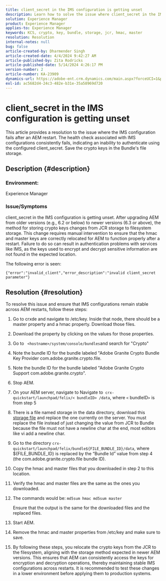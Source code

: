 ```yaml
---
title: client_secret in the IMS configuration is getting unset
description: Learn how to solve the issue where client_secret in the IMS configuration is getting unset. Save the crypto keys in the Bundle's file storage.
solution: Experience Manager
product: Experience Manager
applies-to: Experience Manager
keywords: KCS, crypto, key, bundle, storage, jcr, hmac, master
resolution: Resolution
internal-notes: null
bug: false
article-created-by: Dharmender Singh
article-created-date: 4/4/2024 9:42:27 AM
article-published-by: Zita Rodricks
article-published-date: 5/14/2024 4:26:17 PM
version-number: 2
article-number: KA-23909
dynamics-url: https://adobe-ent.crm.dynamics.com/main.aspx?forceUCI=1&pagetype=entityrecord&etn=knowledgearticle&id=e9786ba5-67f2-ee11-904b-6045bd04ed02
exl-id: ac5682d4-24c3-482e-b31e-35a58969d720
---
```

# client_secret in the IMS configuration is getting unset


This article provides a resolution to the issue where the IMS configuration fails after an AEM restart. The health check associated with IMS configurations consistently fails, indicating an inability to authenticate using the configured client_secret. Save the crypto keys in the Bundle's file storage.

## Description {#description}


### Environment:

Experience Manager

### Issue/Symptoms

client_secret in the IMS configuration is getting unset.
 After upgrading AEM from older versions (e.g., 6.2 or below) to newer versions (6.3 or above), the method for storing crypto keys changes from JCR storage to filesystem storage. This change requires manual intervention to ensure that the hmac and master keys are correctly relocated for AEM to function properly after a restart. Failure to do so can result in authentication problems with services like IMS, as the keys used to encrypt and decrypt sensitive information are not found in the expected location.

The following error is seen:


```
{"error":"invalid_client","error_description":"invalid client_secret parameter"}
```



## Resolution {#resolution}


To resolve this issue and ensure that IMS configurations remain stable across AEM restarts, follow these steps:

1. Go to crxde and navigate to /etc/key. Inside that node, there should be a master property and a hmac property. Download those files.
2. Download the property by clicking on the values for those properties.
3. Go to ` <hostname>/system/console/bundles`and search for "Crypto"
4. Note the bundle ID for the bundle labeled "Adobe Granite Crypto Bundle Key Provider com.adobe.granite.crypto.file.
5. Note the bundle ID for the bundle labeled "Adobe Granite Crypto Support com.adobe.granite.crypto".
6. Stop AEM.
7. On your AEM server, navigate to Navigate to` crx-quickstart/launchpad/felix/< bundleID> /data`, where `<`  bundleID`>`  is from step 5
8. There is a file named storage in the data directory, download this [storage file](https://raw.githubusercontent.com/cqsupport/fix-instructions/master/move-crypto-keys/storage) and replace the one currently on the server. You must replace the file instead of just changing the value from JCR to Bundle because the file must not have a newline char at the end, most editors like vi add a newline char.
9. Go to the directory `crx-quickstart/launchpad/felix/bundle${FILE_BUNDLE_ID}/data`, where ${FILE_BUNDLE_ID} is replaced by the “Bundle Id” value from step 4 (the com.adobe.granite.crypto.file bundle ID).
10. Copy the hmac and master files that you downloaded in step 2 to this location.
11. Verify the hmac and master files are the same as the ones you downloaded.
12. The commands would be: `md5sum hmac md5sum master` 

    Ensure that the output is the same for the downloaded files and the replaced files.
13. Start AEM.
14. Remove the hmac and master properties from /etc/key and make sure to save.
15. By following these steps, you relocate the crypto keys from the JCR to the filesystem, aligning with the storage method expected in newer AEM versions. This ensures that AEM can consistently access the keys for encryption and decryption operations, thereby maintaining stable IMS configurations across restarts. It is recommended to test these changes in a lower environment before applying them to production systems.
